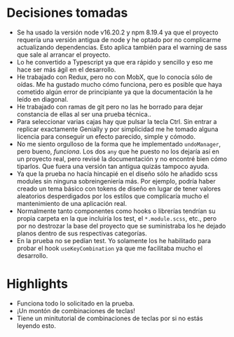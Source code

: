 # Decisiones tomadas

- Se ha usado la versión node v16.20.2 y npm 8.19.4 ya que el proyecto requería una versión antigua de node y he optado por no complicarme actualizando dependencias. Esto aplica también para el warning de sass que sale al arrancar el proyecto.
- Lo he convertido a Typescript ya que era rápido y sencillo y eso me hace ser más ágil en el desarrollo.
- He trabajado con Redux, pero no con MobX, que lo conocía sólo de oídas. Me ha gustado mucho cómo funciona, pero es posible que haya cometido algún error de principiante ya que la documentación la he leído en diagonal.
- He trabajado con ramas de git pero no las he borrado para dejar constancia de ellas al ser una prueba técnica..
- Para seleccionar varias cajas hay que pulsar la tecla Ctrl. Sin entrar a replicar exactamente Genially y por simplicidad me he tomado alguna licencia para conseguir un efecto parecido, simple y cómodo.
- No me siento orgulloso de la forma que he implementado `undoManager`, pero bueno, _funciona_. Los dos `any` que he puesto no los dejaría así en un proyecto real, pero revisé la documentación y no encontré bien cómo tiparlos. Que fuera una versión tan antigua quizás tampoco ayuda.
- Ya que la prueba no hacía hincapié en el diseño sólo he añadido scss modules sin ninguna sobreingeniería más. Por ejemplo, podría haber creado un tema básico con tokens de diseño en lugar de tener valores aleatorios desperdigados por los estilos que complicaría mucho el mantenimiento de una aplicación real.
- Normalmente tanto componentes como hooks o librerías tendrían su propia carpeta en la que incluiría los test, el `*.module.scss`, etc., pero por no destrozar la base del proyecto que se suministraba los he dejado planos dentro de sus respectivas categorías.
- En la prueba no se pedían test. Yo solamente los he habilitado para probar el hook `useKeyCombination` ya que me facilitaba mucho el desarrollo.

# Highlights

- Funciona todo lo solicitado en la prueba.
- ¡Un montón de combinaciones de teclas\!
- Tiene un minitutorial de combinaciones de teclas por si no estás leyendo esto.

